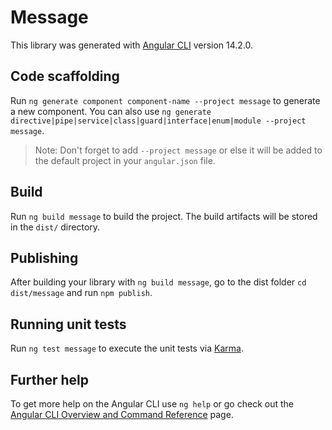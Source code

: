 # Message

This library was generated with [Angular CLI](https://github.com/angular/angular-cli) version 14.2.0.

## Code scaffolding

Run `ng generate component component-name --project message` to generate a new component. You can also use `ng generate directive|pipe|service|class|guard|interface|enum|module --project message`.
> Note: Don't forget to add `--project message` or else it will be added to the default project in your `angular.json` file. 

## Build

Run `ng build message` to build the project. The build artifacts will be stored in the `dist/` directory.

## Publishing

After building your library with `ng build message`, go to the dist folder `cd dist/message` and run `npm publish`.

## Running unit tests

Run `ng test message` to execute the unit tests via [Karma](https://karma-runner.github.io).

## Further help

To get more help on the Angular CLI use `ng help` or go check out the [Angular CLI Overview and Command Reference](https://angular.io/cli) page.
